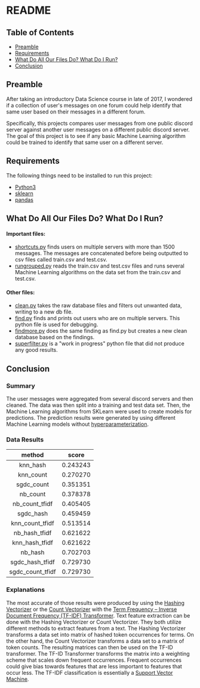 # README

## Table of Contents  
+ [Preamble](#Preamble)
+ [Requirements](#Requirements)
+ [What Do All Our Files Do? What Do I Run?](#What_Do_All_Our_Files_Do?_What_Do_I_Run?)
+ [Conclusion](#Conclusion)

<a name="Preamble"/>

## Preamble

After taking an introductory Data Science course in late of 2017, I wondered if a collection of user's messages on one forum could help identify that same user based on their messages in a different forum. 

Specifically, this projects compares user messages from one public discord server against another user messages on a different public discord server. The goal of this project is to see if any basic Machine Learning algorithm could be trained to identify that same user on a different server.  

<a name="Requirements"/>

## Requirements

The following things need to be installed to run this project: 
- [Python3](https://www.python.org/downloads/)
- [sklearn](https://scikit-learn.org/stable/install.html)
- [pandas](https://pandas.pydata.org/pandas-docs/stable/install.html)

<a name="What_Do_All_Our_Files_Do?_What_Do_I_Run?"/>

## What Do All Our Files Do? What Do I Run?

#### Important files: ####
- [shortcuts.py](shortcuts.py) finds users on multiple servers with more than 1500 messages. The messages are concatenated before being outputted to csv files called train.csv and test.csv.
- [rungrouped.py](rungrouped.py) reads the train.csv and test.csv files and runs several Machine Learning algorithms on the data set from the train.csv and test.csv.

#### Other files: ####
- [clean.py](clean.py) takes the raw database files and filters out unwanted data, writing to a new db file.
- [find.py](find.py) finds and prints out users who are on multiple servers. This python file is used for debugging.
- [findmore.py](findmore.py) does the same finding as find.py but creates a new clean database based on the findings.
- [superfilter.py](superfilter.py) is a "work in progress" python file that did not produce any good results.

<a name="Conclusion"/>

## Conclusion

### Summary

The user messages were aggregated from several discord servers and then cleaned. The data was then split into a training and test data set. Then, the Machine Learning algorithms from SKLearn were used to create models for predictions. The prediction results were generated by using different Machine Learning models without [hyperparameterization](https://en.wikipedia.org/wiki/Hyperparameter_(machine_learning)). 

### Data Results

**method**|**score**
:-----:|:-----:
knn\_hash|0.243243
knn\_count|0.270270
sgdc\_count|0.351351
nb\_count|0.378378
nb\_count\_tfidf|0.405405
sgdc\_hash|0.459459
knn\_count\_tfidf|0.513514
nb\_hash\_tfidf|0.621622
knn\_hash\_tfidf|0.621622
nb\_hash|0.702703
sgdc\_hash\_tfidf|0.729730
sgdc\_count\_tfidf|0.729730

### Explanations

The most accurate of those results were produced by using the [Hashing Vectorizer](https://scikit-learn.org/stable/modules/generated/sklearn.feature_extraction.text.HashingVectorizer.html) or the [Count Vectorizer](https://scikit-learn.org/stable/modules/generated/sklearn.feature_extraction.text.CountVectorizer.html) with the [Term Frequency – Inverse Document Frequency (TF-IDF) Transformer](https://scikit-learn.org/stable/modules/generated/sklearn.feature_extraction.text.TfidfTransformer.html). Text feature extraction can be done with the Hashing Vectorizer or Count Vectorizer. They both utilize different methods to extract features from a text. The Hashing Vectorizer transforms a data set into matrix of hashed token occurrences for terms. On the other hand, the Count Vectorizer transforms a data set to a matrix of token counts. The resulting matrices can then be used on the TF-ID transformer. The TF-ID Transformer transforms the matrix into a weighting scheme that scales down frequent occurrences. Frequent occurrences could give bias towards features that are less important to features that occur less. The TF-IDF classification is essentially a [Support Vector Machine](https://scikit-learn.org/stable/modules/svm.html).
